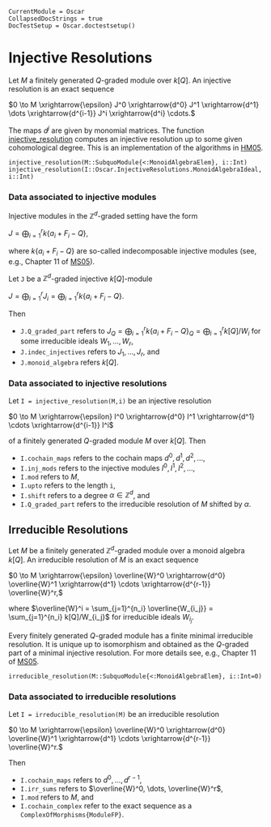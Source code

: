 ```@meta
CurrentModule = Oscar
CollapsedDocStrings = true
DocTestSetup = Oscar.doctestsetup()
```

# Injective Resolutions
Let $M$ a finitely generated $Q$-graded module over $k[Q]$. An injective resolution is an exact sequence

$0 \to M \xrightarrow{\epsilon} J^0 \xrightarrow{d^0} J^1 \xrightarrow{d^1} \dots \xrightarrow{d^{i-1}} J^i \xrightarrow{d^i} \cdots.$

The maps $d^j$ are given by monomial matrices. The function [injective_resolution](@ref) computes an injective resolution up to some given cohomological degree. This is an implementation of the algorithms in [HM05](@cite).

```@docs
injective_resolution(M::SubquoModule{<:MonoidAlgebraElem}, i::Int)
injective_resolution(I::Oscar.InjectiveResolutions.MonoidAlgebraIdeal, i::Int)
```

### Data associated to injective modules
Injective modules in the $\mathbb{Z}^d$-graded setting have the form

$J = \bigoplus_{i=1}^r k\{a_i + F_i - Q\},$

where $k\{a_i + F_i - Q\}$ are so-called indecomposable injective modules (see, e.g., Chapter 11 of [MS05](@cite)). 


Let `J` be a $\mathbb{Z}^d$-graded injective $k[Q]$-module

$J = \bigoplus_{i=1}^r J_i = \bigoplus_{i=1}^r k\{a_i + F_i - Q\}.$

Then
- `J.Q_graded_part` refers to $J_Q = \bigoplus_{i=1}^r k\{a_i + F_i - Q\}_Q = \bigoplus_{i=1}^r k[Q]/W_i$ for some irreducible ideals $W_1,\dots,W_r$,
- `J.indec_injectives` refers to $J_1,\dots,J_r$, and 
- `J.monoid_algebra` refers $k[Q]$.

### Data associated to injective resolutions
Let `I = injective_resolution(M,i)` be an injective resolution 

$0 \to M \xrightarrow{\epsilon} I^0 \xrightarrow{d^0} I^1 \xrightarrow{d^1} \cdots \xrightarrow{d^{i-1}} I^i$

of a finitely generated $Q$-graded module $M$ over $k[Q]$. Then
- `I.cochain_maps` refers to the cochain maps $d^0,d^1,d^2,\dots$,
- `I.inj_mods` refers to the injective modules $I^0,I^1,I^2,\dots$,
- `I.mod` refers to $M$,
- `I.upto` refers to the length `i`,
- `I.shift` refers to a degree $\alpha \in \mathbb{Z}^d$, and 
- `I.Q_graded_part` refers to the irreducible resolution of $M$ shifted by $\alpha$.

## Irreducible Resolutions
Let $M$ be a finitely generated $\mathbb{Z}^d$-graded module over a monoid algebra $k[Q]$. An irreducible resolution of $M$ is an exact sequence

$0 \to M \xrightarrow{\epsilon} \overline{W}^0 \xrightarrow{d^0} \overline{W}^1 \xrightarrow{d^1} \cdots \xrightarrow{d^{r-1}} \overline{W}^r,$

where $\overline{W}^i = \sum_{j=1}^{n_i} \overline{W_{i_j}} = \sum_{j=1}^{n_i} k[Q]/W_{i_j}$ for irreducible ideals $W_{i_j}$.

Every finitely generated $Q$-graded module has a finite minimal irreducible resolution. It is unique up to isomorphism and obtained as the $Q$-graded part of a minimal injective resolution. For more details see, e.g., Chapter 11 of [MS05](@cite). 

```@docs
irreducible_resolution(M::SubquoModule{<:MonoidAlgebraElem}, i::Int=0)
```

### Data associated to irreducible resolutions
Let `I = irreducible_resolution(M)` be an irreducible resolution

$0 \to M \xrightarrow{\epsilon} \overline{W}^0 \xrightarrow{d^0} \overline{W}^1 \xrightarrow{d^1} \cdots \xrightarrow{d^{r-1}} \overline{W}^r.$

Then

- `I.cochain_maps` refers to $d^0,\dots,d^{r-1}$,
- `I.irr_sums` refers to $\overline{W}^0, \dots, \overline{W}^r$,
- `I.mod` refers to $M$, and
- `I.cochain_complex` refer to the exact sequence as a `ComplexOfMorphisms{ModuleFP}`.